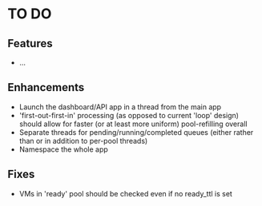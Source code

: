 TO DO
=====

Features
--------

* ...


Enhancements
------------

* Launch the dashboard/API app in a thread from the main app
* 'first-out-first-in' processing (as opposed to current 'loop' design) should allow for faster (or at least more uniform) pool-refilling overall
* Separate threads for pending/running/completed queues (either rather than or in addition to per-pool threads)
* Namespace the whole app


Fixes
-----

* VMs in 'ready' pool should be checked even if no ready_ttl is set
